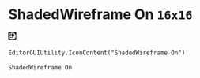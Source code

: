 # ShadedWireframe On `16x16`
<img src="/img/ShadedWireframe%20On.png" width=16 height=16>

``` CSharp
EditorGUIUtility.IconContent("ShadedWireframe On")
```
```
ShadedWireframe On
```
